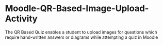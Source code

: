# Moodle-QR-Based-Image-Upload-Activity
The QR Based Quiz enables a student to upload images for questions which require hand-written answers or diagrams while attempting a quiz in Moodle
